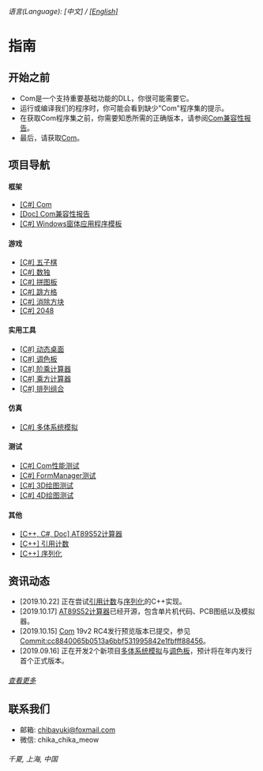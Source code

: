 ###### 语言\(Language\): \[中文\] / [\[English\]](README_1033.md)

# 指南

## 开始之前
- Com是一个支持重要基础功能的DLL，你很可能需要它。
- 运行或编译我们的程序时，你可能会看到缺少"Com"程序集的提示。
- 在获取Com程序集之前，你需要知悉所需的正确版本，请参阅[Com兼容性报告](https://github.com/chibayuki/ComCmptReport)。
- 最后，请获取[Com](https://github.com/chibayuki/Com)。

## 项目导航
#### 框架
- [\[C#\] Com](https://github.com/chibayuki/Com)
- [\[Doc\] Com兼容性报告](https://github.com/chibayuki/ComCmptReport)
- [\[C#\] Windows窗体应用程序模板](https://github.com/chibayuki/WinFormAppTemplate)

#### 游戏
- [\[C#\] 五子棋](https://github.com/chibayuki/Gomoku)
- [\[C#\] 数独](https://github.com/chibayuki/Sudoku)
- [\[C#\] 拼图板](https://github.com/chibayuki/JigsawPuzzle)
- [\[C#\] 跳方格](https://github.com/chibayuki/Hopscotch)
- [\[C#\] 消除方块](https://github.com/chibayuki/Eliminate)
- [\[C#\] 2048](https://github.com/chibayuki/2048)

#### 实用工具
- [\[C#\] 动态桌面](https://github.com/chibayuki/Livedesk)
- [\[C#\] 调色板](https://github.com/chibayuki/ColorPalette)
- [\[C#\] 阶乘计算器](https://github.com/chibayuki/FactorialCalculator)
- [\[C#\] 乘方计算器](https://github.com/chibayuki/PowerCalculator)
- [\[C#\] 排列组合](https://github.com/chibayuki/PermutationAndCombination)

#### 仿真
- [\[C#\] 多体系统模拟](https://github.com/chibayuki/MultibodySystemSimulation)

#### 测试
- [\[C#\] Com性能测试](https://github.com/chibayuki/ComPerfTest)
- [\[C#\] FormManager测试](https://github.com/chibayuki/FormManagerTest)
- [\[C#\] 3D绘图测试](https://github.com/chibayuki/GraphicsText3D)
- [\[C#\] 4D绘图测试](https://github.com/chibayuki/GraphicsText4D)

#### 其他
- [\[C++, C#, Doc\] AT89S52计算器](https://github.com/chibayuki/AT89S52Calculator)
- [\[C++\] 引用计数](https://github.com/chibayuki/RefCounter)
- [\[C++\] 序列化](https://github.com/chibayuki/Serialize)

## 资讯动态
- \[2019.10.22\] 正在尝试[引用计数](https://github.com/chibayuki/RefCounter)与[序列化](https://github.com/chibayuki/Serialize)的C++实现。
- \[2019.10.17\] [AT89S52计算器](https://github.com/chibayuki/AT89S52Calculator)已经开源，包含单片机代码、PCB图纸以及模拟器。
- \[2019.10.15\] [Com](https://github.com/chibayuki/Com) 19v2 RC4发行预览版本已提交，参见[Commit:cc8840065b0513a6bbf531995842e1fbfff88456](https://github.com/chibayuki/Com/commit/cc8840065b0513a6bbf531995842e1fbfff88456)。
- \[2019.09.16\] 正在开发2个新项目[多体系统模拟](https://github.com/chibayuki/MultibodySystemSimulation)与[调色板](https://github.com/chibayuki/ColorPalette)，预计将在年内发行首个正式版本。
###### [查看更多](News_2052.md)

## 联系我们
- 邮箱: chibayuki@foxmail.com
- 微信: chika_chika_meow
###### 千夏, 上海, 中国
